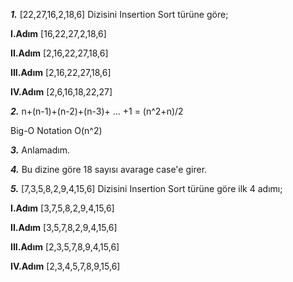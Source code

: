 
***1.*** [22,27,16,2,18,6] Dizisini Insertion Sort türüne göre;

  **I.Adım** [16,22,27,2,18,6]

 **II.Adım** [2,16,22,27,18,6]

**III.Adım** [2,16,22,27,18,6]

 **IV.Adım** [2,6,16,18,22,27]

***2.*** n+(n-1)+(n-2)+(n-3)+ ... +1 = (n^2+n)/2

Big-O Notation O(n^2)

***3.*** Anlamadım.

***4.*** Bu dizine göre 18 sayısı avarage case'e girer.

***5.*** [7,3,5,8,2,9,4,15,6] Dizisini Insertion Sort türüne göre ilk 4 adımı;

  **I.Adım** [3,7,5,8,2,9,4,15,6]

 **II.Adım** [3,5,7,8,2,9,4,15,6]

**III.Adım** [2,3,5,7,8,9,4,15,6]

 **IV.Adım** [2,3,4,5,7,8,9,15,6]